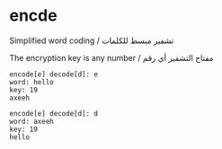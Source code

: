 # encde
Simplified word coding / تشفير مبسط للكلمات

The encryption key is any number / مفتاح التشفير أي رقم

```batch
encode[e] decode[d]: e
word: hello
key: 19
axeeh

encode[e] decode[d]: d
word: axeeh
key: 19
hello

```
